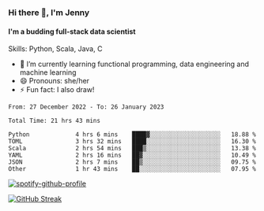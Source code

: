### Hi there 👋, I'm Jenny
#### I'm a budding full-stack data scientist

Skills: Python, Scala, Java, C

- 🌱 I’m currently learning functional programming, data engineering and machine learning 
- 😄 Pronouns: she/her 
- ⚡ Fun fact: I also draw! 

<!--START_SECTION:waka-->

```text
From: 27 December 2022 - To: 26 January 2023

Total Time: 21 hrs 43 mins

Python             4 hrs 6 mins    ████▓░░░░░░░░░░░░░░░░░░░░   18.88 %
TOML               3 hrs 32 mins   ████░░░░░░░░░░░░░░░░░░░░░   16.30 %
Scala              2 hrs 54 mins   ███▒░░░░░░░░░░░░░░░░░░░░░   13.38 %
YAML               2 hrs 16 mins   ██▓░░░░░░░░░░░░░░░░░░░░░░   10.49 %
JSON               2 hrs 7 mins    ██▒░░░░░░░░░░░░░░░░░░░░░░   09.75 %
Other              1 hr 43 mins    ██░░░░░░░░░░░░░░░░░░░░░░░   07.95 %
```

<!--END_SECTION:waka-->

[![spotify-github-profile](https://spotify-github-profile.vercel.app/api/view?uid=kh5e5q72420aadpa715ryg9u4&cover_image=true&theme=novatorem&bar_color_cover=true&bar_color=53b14f)](https://spotify-github-profile.vercel.app/api/view?uid=kh5e5q72420aadpa715ryg9u4&redirect=true)

[![GitHub Streak](https://streak-stats.demolab.com?user=jinkjonks&theme=monokai&hide_border=true&date_format=j%20M%5B%20Y%5D)](https://git.io/streak-stats)
